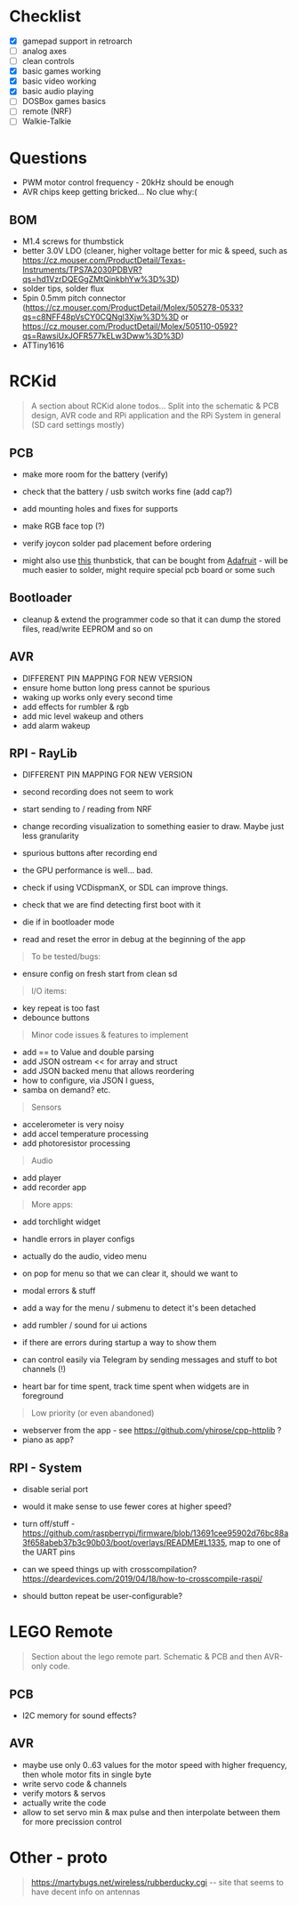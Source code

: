# Checklist

- [X] gamepad support in retroarch
- [ ] analog axes
- [ ] clean controls
- [X] basic games working
- [X] basic video working
- [X] basic audio playing
- [ ] DOSBox games basics
- [ ] remote (NRF)
- [ ] Walkie-Talkie

# Questions

- PWM motor control frequency - 20kHz should be enough
- AVR chips keep getting bricked... No clue why:(

## BOM

- M1.4 screws for thumbstick
- better 3.0V LDO (cleaner, higher voltage better for mic & speed, such as https://cz.mouser.com/ProductDetail/Texas-Instruments/TPS7A2030PDBVR?qs=hd1VzrDQEGgZMtQinkbhYw%3D%3D)
- solder tips, solder flux
- 5pin 0.5mm pitch connector (https://cz.mouser.com/ProductDetail/Molex/505278-0533?qs=c8NFF48pVsCY0CQNgl3Xjw%3D%3D or https://cz.mouser.com/ProductDetail/Molex/505110-0592?qs=RawsiUxJOFR577kELw3Dww%3D%3D)
- ATTiny1616

# RCKid

> A section about RCKid alone todos... Split into the schematic & PCB design, AVR code and RPi application and the RPi System in general (SD card settings mostly)

## PCB

- make more room for the battery (verify)
- check that the battery / usb switch works fine (add cap?)
- add mounting holes and fixes for supports
- make RGB face top (?)
- verify joycon solder pad placement before ordering

- might also use [this](http://k-silver.com/html_products/JP19%EF%BC%88%E6%AD%A3%E6%8F%92%E8%93%9D%E8%89%B2%E6%91%87%E6%9D%86%EF%BC%89-833.html) thunbstick, that can be bought from [Adafruit](https://www.adafruit.com/product/5628) - will be much easier to solder, might require special pcb board or some such

## Bootloader

- cleanup & extend the programmer code so that it can dump the stored files, read/write EEPROM and so on

## AVR

- DIFFERENT PIN MAPPING FOR NEW VERSION
- ensure home button long press cannot be spurious
- waking up works only every second time
- add effects for rumbler & rgb 
- add mic level wakeup and others
- add alarm wakeup

## RPI - RayLib

- DIFFERENT PIN MAPPING FOR NEW VERSION

- second recording does not seem to work

- start sending to / reading from NRF
- change recording visualization to something easier to draw. Maybe just less granularity
- spurious buttons after recording end


- the GPU performance is well... bad. 
- check if using VCDispmanX, or SDL can improve things. 
- check that we are find detecting first boot with it

- die if in bootloader mode 
- read and reset the error in debug at the beginning of the app

> To be tested/bugs: 

- ensure config on fresh start from clean sd

> I/O items:

- key repeat is too fast
- debounce buttons

> Minor code issues & features to implement

- add == to Value and double parsing
- add JSON ostream << for array and struct
- add JSON backed menu that allows reordering
- how to configure, via JSON I guess,
- samba on demand? etc.

> Sensors 

- accelerometer is very noisy
- add accel temperature processing
- add photoresistor processing

> Audio 

- add player 
- add recorder app

> More apps:

- add torchlight widget



- handle errors in player configs
- actually do the audio, video menu
- on pop for menu so that we can clear it, should we want to
- modal errors & stuff
- add a way for the menu / submenu to detect it's been detached
- add rumbler / sound for ui actions
- if there are errors during startup a way to show them
- can control easily via Telegram by sending messages and stuff to bot channels (!)
- heart bar for time spent, track time spent when widgets are in foreground

> Low priority (or even abandoned)

- webserver from the app - see https://github.com/yhirose/cpp-httplib ?
- piano as app?

## RPI - System

- disable serial port
- would it make sense to use fewer cores at higher speed? 

- turn off/stuff - https://github.com/raspberrypi/firmware/blob/13691cee95902d76bc88a3f658abeb37b3c90b03/boot/overlays/README#L1335, map to one of the UART pins 

- can we speed things up with crosscompilation? https://deardevices.com/2019/04/18/how-to-crosscompile-raspi/

- should button repeat be user-configurable? 

# LEGO Remote

> Section about the lego remote part. Schematic & PCB and then AVR-only code. 

## PCB

- I2C memory for sound effects? 

## AVR

- maybe use only 0..63 values for the motor speed with higher frequency, then whole motor fits in single byte 
- write servo code & channels
- verify motors & servos
- actually write the code
- allow to set servo min & max pulse and then interpolate between them for more precission control

# Other - proto

> https://martybugs.net/wireless/rubberducky.cgi -- site that seems to have decent info on antennas
